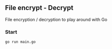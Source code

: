 ## File encrypt - Decrypt

File encryption / decryption to play around with Go


### Start
`go run main.go`
